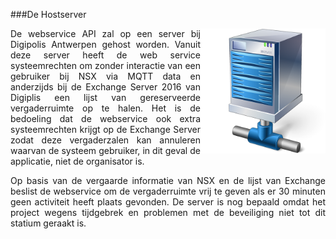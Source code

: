 ###De Hostserver

<img src="images/hostserver.png" alt="NSX Normalized Systems logo" width="200" height="" align="right">
<p style="text-align: justify;">De webservice API zal op een server bij Digipolis Antwerpen gehost worden. Vanuit deze server heeft de web service systeemrechten om zonder interactie van een gebruiker bij NSX via MQTT data en anderzijds bij de Exchange Server 2016 van Digiplis een lijst van gereserveerde vergaderruimte op te halen. Het is de bedoeling dat de webservice ook extra systeemrechten krijgt op de Exchange Server zodat deze vergaderzalen kan annuleren waarvan de systeem gebruiker, in dit geval de applicatie, niet de organisator is.</p>

<p style="text-align: justify;">Op basis van de vergaarde informatie van NSX en de lijst van Exchange beslist de webservice om de vergaderruimte vrij te geven als er 30 minuten geen activiteit heeft plaats gevonden. De server is nog bepaald omdat het project wegens tijdgebrek en problemen met de beveiliging niet tot dit statium geraakt is.</p>